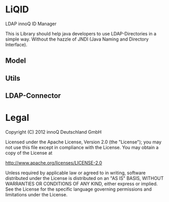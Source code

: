 LiQID
=====

LDAP innoQ ID Manager

This is Library should help java developers to use LDAP-Directories in a simple way. Without the hazzle of JNDI (Java Naming and Directory Interface).

Model
-------------

Utils
-------------

LDAP-Connector
-------------

Legal
=====

  Copyright (C) 2012 innoQ Deutschland GmbH

  Licensed under the Apache License, Version 2.0 (the "License");
  you may not use this file except in compliance with the License.
  You may obtain a copy of the License at

  http://www.apache.org/licenses/LICENSE-2.0

  Unless required by applicable law or agreed to in writing, software
  distributed under the License is distributed on an "AS IS" BASIS,
  WITHOUT WARRANTIES OR CONDITIONS OF ANY KIND, either express or implied.
  See the License for the specific language governing permissions and
  limitations under the License.
